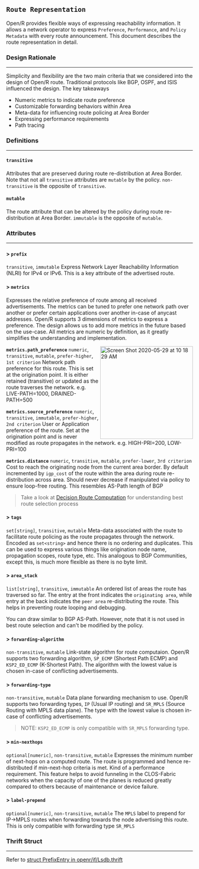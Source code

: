 `Route Representation`
----------------------

Open/R provides flexible ways of expressing reachability information. It allows
a network operator to express `Preference`, `Performance`, and `Policy Metadata`
with every route announcement. This document describes the route representation
in detail.

### Design Rationale
---

Simplicity and flexibility are the two main criteria that we considered into the
design of Open/R route. Traditional protocols like BGP, OSPF, and ISIS influenced
the design. The key takeaways

- Numeric metrics to indicate route preference
- Customizable forwarding behaviors within Area
- Meta-data for influencing route policing at Area Border
- Expressing performance requirements
- Path tracing

### Definitions
---

#### `transitive`
Attributes that are preserved during route re-distribution at Area Border. Note
that not all `transitive` attributes are `mutable` by the policy. `non-transitive`
is the opposite of `transitive`.

#### `mutable`
The route attribute that can be altered by the policy during route re-distribution
at Area Border. `immutable` is the opposite of `mutable`.

### Attributes
---

#### > `prefix`
`transitive`, `immutable`
Express Network Layer Reachability Information (NLRI) for IPv4 or IPv6. This is
a key attribute of the advertised route.

#### > `metrics`
Expresses the relative preference of route among all received advertisements.
The metrics can be tuned to prefer one network path over another or prefer
certain applications over another in-case of anycast addresses. Open/R supports
3 dimensions of metrics to express a preference. The design allows us to add more
metrics in the future based on the use-case. All metrics are numeric by definition,
as it greatly simplifies the understanding and implementation.

<img width="250" align=right alt="Screen Shot 2020-05-29 at 10 18 29 AM" src="https://user-images.githubusercontent.com/1482609/91365580-55563a80-e7b6-11ea-95f4-9e15986e3bd8.png">

**`metrics.path_preference`**
`numeric`, `transitive`, `mutable`, `prefer-higher`, `1st criterion`
Network path preference for this route. This is set at the origination point. It is
either retained (transitive) or updated as the route traverses the network.
e.g. LIVE-PATH=1000, DRAINED-PATH=500

**`metrics.source_preference`**
`numeric`, `transitive`, `immutable`, `prefer-higher`, `2nd criterion`
User or Application preference of the route. Set at the origination point and is
never modified as route propagates in the network. e.g. HIGH-PRI=200, LOW-PRI=100

**`metrics.distance`**
`numeric`, `transitive`, `mutable`, `prefer-lower`, `3rd criterion`
Cost to reach the originating node from the current area border. By default
incremented by `igp_cost` of the route within the area during route re-distribution
across area. Should never decrease if manipulated via policy to ensure loop-free
routing. This resembles AS-Path length of BGP

> Take a look at [Decision Route Computation](Decision.md) for understanding best
route selection process

#### > `tags`
`set[string]`, `transitive`, `mutable`
Meta-data associated with the route to facilitate route policing as the route
propagates through the network. Encoded as `set<string>` and hence there is no
ordering and duplicates. This can be used to express various things like
origination node name, propagation scopes, route type, etc. This analogous to
BGP Communities, except this, is much more flexible as there is no byte limit.

#### > `area_stack`
`list[string]`, `transitive`, `immutable`
An ordered list of areas the route has traversed so far. The entry at the front
indicates the `originating area`, while entry at the back indicates the
`peer area` re-distributing the route. This helps in preventing route looping
and debugging.

You can draw similar to BGP AS-Path. However, note that it is not used in best
route selection and can't be modified by the policy.

#### > `forwarding-algorithm`
`non-transitive`, `mutable`
Link-state algorithm for route computaion. Open/R supports two forwarding
algorithm, `SP_ECMP` (Shortest Path ECMP) and `KSP2_ED_ECMP` (K-Shortest Path).
The algorithm with the lowest value is chosen in-case of conflicting advertisements.

#### > `forwarding-type`
`non-transitive`, `mutable`
Data plane forwarding mechanism to use. Open/R supports two forwarding types,
`IP` (Usual IP routing) and `SR_MPLS` (Source Routing with MPLS data plane). The
type with the lowest value is chosen in-case of conflicting advertisements.

> NOTE: `KSP2_ED_ECMP` is only compatible with `SR_MPLS` forwarding type.

#### > `min-nexthops`
`optional[numeric]`, `non-transitive`, `mutable`
Expresses the minimum number of next-hops on a computed route. The route is programmed
and hence re-distributed if min-next-hop criteria is met. Kind of a performance
requirement. This feature helps to avoid funneling in the CLOS-Fabric networks
when the capacity of one of the planes is reduced greatly compared to others
because of maintenance or device failure.

#### > `label-prepend`
`optional[numeric]`, `non-transitive`, `mutable`
The `MPLS` label to prepend for IP->MPLS routes when forwarding towards the
node advertising this route. This is only compatible with forwarding type
`SR_MPLS`


### Thrift Struct
---

Refer to [struct PrefixEntry in openr/if/Lsdb.thrift](../if/Lsdb.thrift)
